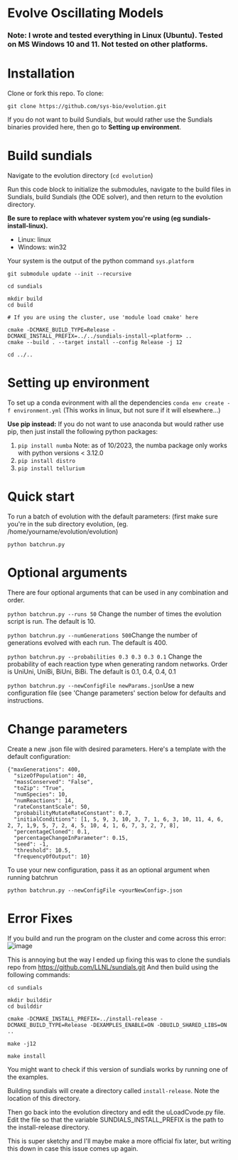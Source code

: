 # Evolve Oscillating Models

### Note: I wrote and tested everything in Linux (Ubuntu). Tested on MS Windows 10 and 11. Not tested on other platforms.


# Installation
Clone or fork this repo. To clone: 

```git clone https://github.com/sys-bio/evolution.git```

If you do not want to build Sundials, but would rather use the Sundials binaries provided here, then go to **Setting up environment**.

# Build sundials 
Navigate to the evolution directory (```cd evolution```)

Run this code block to initialize the submodules, navigate to the build files in Sundials, build Sundials (the ODE solver), and then return to the evolution directory.

<b> Be sure to replace <platform> with whatever system you're using (eg sundials-install-linux). </b>
  * Linux: linux
  * Windows: win32

Your system is the output of the python command ```sys.platform```

```
git submodule update --init --recursive

cd sundials

mkdir build
cd build
 
# If you are using the cluster, use 'module load cmake' here 

cmake -DCMAKE_BUILD_TYPE=Release -DCMAKE_INSTALL_PREFIX=../../sundials-install-<platform> ..
cmake --build . --target install --config Release -j 12

cd ../..
```

# Setting up environment
To set up a conda evironment with all the dependencies
```conda env create -f environment.yml```
(This works in linux, but not sure if it will elsewhere...)

**Use pip instead:** If you do not want to use anaconda but would rather use pip, then just install the following python packages:
1. ```pip install numba``` Note: as of 10/2023, the numba package only works with python versions < 3.12.0 
2. ```pip install distro```
3. ```pip install tellurium```
 
# Quick start
To run a batch of evolution with the default parameters:
(first make sure you're in the sub directory evolution, (eg. /home/yourname/evolution/evolution)
```
python batchrun.py
```
# Optional arguments
There are four optional arguments that can be used in any combination and order. 

```python batchrun.py --runs 50``` Change the number of times the evolution script is run. The default is 10. 

```python batchrun.py --numGenerations 500```Change the number of generations evolved with each run. The default is 400.

```python batchrun.py --probabilities 0.3 0.3 0.3 0.1``` Change the probability of each reaction type when generating random networks. Order is UniUni, UniBi, BiUni, BiBi. The default is 0.1, 0.4, 0.4, 0.1

```python batchrun.py --newConfigFile newParams.json```Use a new configuration file (see 'Change parameters' section below for defaults and instructions.


# Change parameters
Create a new .json file with desired parameters. Here's a template with the default configuration:
```
{"maxGenerations": 400,
  "sizeOfPopulation": 40,
  "massConserved": "False",
  "toZip": "True",
  "numSpecies": 10,
  "numReactions": 14,
  "rateConstantScale": 50,
  "probabilityMutateRateConstant": 0.7,
  "initialConditions": [1, 5, 9, 3, 10, 3, 7, 1, 6, 3, 10, 11, 4, 6, 2, 7, 1,9, 5, 7, 2, 4, 5, 10, 4, 1, 6, 7, 3, 2, 7, 8],
  "percentageCloned": 0.1,
  "percentageChangeInParameter": 0.15,
  "seed": -1,
  "threshold": 10.5,
  "frequencyOfOutput": 10}
  ```
To use your new configuration, pass it as an optional argument when running batchrun
```
python batchrun.py --newConfigFile <yourNewConfig>.json
```
# Error Fixes
 If you build and run the program on the cluster and come across this error:
 ![image](https://user-images.githubusercontent.com/63520222/171741202-c1610d8a-0ba5-4c54-af42-0fec5675debf.png)
 
 This is annoying but the way I ended up fixing this was to clone the sundials repo from https://github.com/LLNL/sundials.git
And then build using the following commands:
 ```
 cd sundials
 
 mkdir builddir
 cd builddir
 
 cmake -DCMAKE_INSTALL_PREFIX=../install-release -DCMAKE_BUILD_TYPE=Release -DEXAMPLES_ENABLE=ON -DBUILD_SHARED_LIBS=ON ..

 make -j12

 make install
```
 You might want to check if this version of sundials works by running one of the examples.
 
 Building sundials will create a directory called ```install-release```. Note the location of this directory. 
 
 Then go back into the evolution directory and edit the uLoadCvode.py file. Edit the file so that the variable SUNDIALS_INSTALL_PREFIX is the path to the install-release directory. 
 
 This is super sketchy and I'll maybe make a more official fix later, but writing this down in case this issue comes up again.
 
